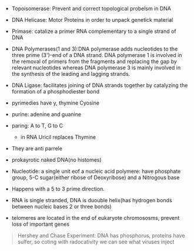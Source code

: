  - Topoisomerase: Prevent and correct topological probelsm in DNA 
 - DNA Helicase: Motor Proteins in order to unpack genetick material
 - Primase: catalize a primer RNA complementary to a single strand of DNA 
 - DNA Polymerases(1 and 3):DNA polymerase adds nucleotides to the three prime (3')-end of a DNA strand. DNA polymerase 1 is involved in the removal of primers from the fragments and replacing the gap by relevant nucleotides whereas DNA polymerase 3 is mainly involved in the synthesis of the leading and lagging strands.  
 - DNA Ligase: facilitates  joining of DNA strands together by catalyzing the formation of a phosphodiester bond

 - pyrimedies have y, thymine Cyosine
 - purine: adenine and guanine
 - paring: A to T, G to C
	 - in RNA Uricil replaces Thymine
 - They are anti parrele
 - prokayrotic naked DNA(no histomes)
 - Nucleotide: a single unit eof a nucleic acid polymere: have phosphate group, 5-C sugar(either ribose of Deoxyribose) and a Nitrogous base
 - Happens with a 5 to 3 prime direction.
 - RNA is single stranded, DNA is duouble helix(has hydrogen bonds between nucleic bases 2 or three bonds)
 - telomeres are located in the end of eukaryote chromososms, prevent loss of important genes

> Hershey and Chase Experiment: DNA has phosphorus, proteins have sulfer, so coting with radocativity we can see what viruses inject

<!--stackedit_data:
eyJoaXN0b3J5IjpbNTExNjAxNTYsLTkwMjc0MDA5LDkxOTM3Nz
Y1MiwtMjA4NjE4MjU1Niw0NTIyNDY1MjIsLTIwODg3NDY2MTJd
fQ==
-->